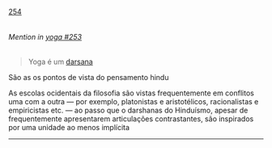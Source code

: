 [254](https://github.com/guilhermeprokisch/ideias/issues/254) 
###### 




 ######  Mention in [yoga #253](yoga-#253)  
 > Yoga é um [darsana](darsana)


São as os pontos de vista do pensamento hindu


 As escolas ocidentais da filosofia são vistas frequentemente em conflitos uma com a outra — por exemplo, platonistas e aristotélicos, racionalistas e empiricistas etc. — ao passo que o darshanas do Hinduísmo, apesar de frequentemente apresentarem articulações contrastantes, são inspirados por uma unidade ao menos implícita

-------------------------------------------------------------------------------

